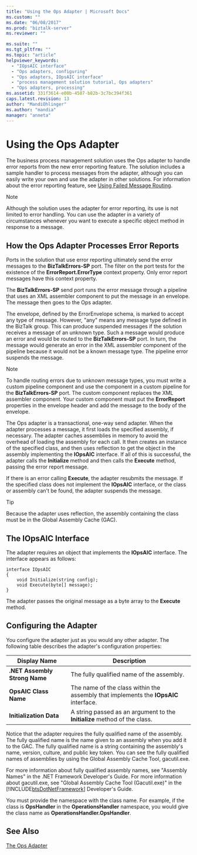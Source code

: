 ```yaml
---
title: "Using the Ops Adapter | Microsoft Docs"
ms.custom: ""
ms.date: "06/08/2017"
ms.prod: "biztalk-server"
ms.reviewer: ""

ms.suite: ""
ms.tgt_pltfrm: ""
ms.topic: "article"
helpviewer_keywords: 
  - "IOpsAIC interface"
  - "Ops adapters, configuring"
  - "Ops adapters, IOpsAIC interface"
  - "process management solution tutorial, Ops adapters"
  - "Ops adapters, processing"
ms.assetid: 331f3614-e00b-4587-b82b-3c7bc394f361
caps.latest.revision: 13
author: "MandiOhlinger"
ms.author: "mandia"
manager: "anneta"
---
```

# Using the Ops Adapter
The business process management solution uses the Ops adapter to handle error reports from the new error reporting feature. The solution includes a sample handler to process messages from the adapter, although you can easily write your own and use the adapter in other solutions. For information about the error reporting feature, see [Using Failed Message Routing](../core/using-failed-message-routing.md).  
  
> [!NOTE]
>  Although the solution uses the adapter for error reporting, its use is not limited to error handling. You can use the adapter in a variety of circumstances whenever you want to execute a specific object method in response to a message.  
  
## How the Ops Adapter Processes Error Reports  
 Ports in the solution that use error reporting ultimately send the error messages to the **BizTalkErrors-SP** port. The filter on the port tests for the existence of the **ErrorReport.ErrorType** context property. Only error report messages have this context property.  
  
 The **BizTalkErrors-SP** send port runs the error message through a pipeline that uses an XML assembler component to put the message in an envelope. The message then goes to the Ops adapter.  
  
 The envelope, defined by the ErrorEnvelope schema, is marked to accept any type of message. However, "any" means any message type defined in the BizTalk group. This can produce suspended messages if the solution receives a message of an unknown type. Such a message would produce an error and would be routed to the **BizTalkErrors-SP** port. In turn, the message would generate an error in the XML assembler component of the pipeline because it would not be a known message type. The pipeline error suspends the message.  
  
> [!NOTE]
>  To handle routing errors due to unknown message types, you must write a custom pipeline component and use the component in a custom pipeline for the **BizTalkErrors-SP** port. The custom component replaces the XML assembler component. Your custom component must put the **ErrorReport** properties in the envelope header and add the message to the body of the envelope.  
  
 The Ops adapter is a transactional, one-way send adapter. When the adapter processes a message, it first loads the specified assembly, if necessary. The adapter caches assemblies in memory to avoid the overhead of loading the assembly for each call. It then creates an instance of the specified class, and then uses reflection to get the object in the assembly implementing the **IOpsAIC** interface. If all of this is successful, the adapter calls the **Initialize** method and then calls the **Execute** method, passing the error report message.  
  
 If there is an error calling **Execute**, the adapter resubmits the message. If the specified class does not implement the **IOpsAIC** interface, or the class or assembly can't be found, the adapter suspends the message.  
  
> [!TIP]
>  Because the adapter uses reflection, the assembly containing the class must be in the Global Assembly Cache (GAC).  
  
## The IOpsAIC Interface  
 The adapter requires an object that implements the **IOpsAIC** interface. The interface appears as follows:  
  
```  
interface IOpsAIC  
{  
    void Initialize(string config);  
    void Execute(byte[] message);  
}  
```  
  
 The adapter passes the original message as a byte array to the **Execute** method.  
  
## Configuring the Adapter  
 You configure the adapter just as you would any other adapter. The following table describes the adapter's configuration properties:  
  
|Display Name|Description|  
|------------------|-----------------|  
|**.NET Assembly Strong Name**|The fully qualified name of the assembly.|  
|**OpsAIC Class Name**|The name of the class within the assembly that implements the **IOpsAIC** interface.|  
|**Initialization Data**|A string passed as an argument to the **Initialize** method of the class.|  
  
 Notice that the adapter requires the fully qualified name of the assembly. The fully qualified name is the name given to an assembly when you add it to the GAC. The fully qualified name is a string containing the assembly's name, version, culture, and public key token. You can see the fully qualified names of assemblies by using the Global Assembly Cache Tool, gacutil.exe.  
  
 For more information about fully qualified assembly names, see "Assembly Names" in the .NET Framework Developer's Guide. For more information about gacutil.exe, see "Global Assembly Cache Tool (Gacutil.exe)" in the [!INCLUDE[btsDotNetFramework](../includes/btsdotnetframework-md.md)] Developer's Guide.  
  
 You must provide the namespace with the class name. For example, if the class is **OpsHandler** in the **OperationsHandler** namespace, you would give the class name as **OperationsHandler.OpsHandler**.  
  
## See Also  
 [The Ops Adapter](../core/the-ops-adapter.md)